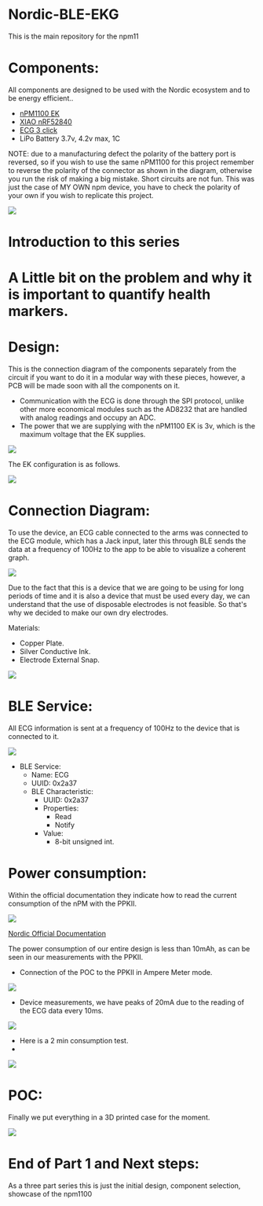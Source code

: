 # Nordic-BLE-EKG
 
This is the main repository for the npm11

# Components:

All components are designed to be used with the Nordic ecosystem and to be energy efficient..

- [nPM1100 EK](https://www.nordicsemi.com/Products/Development-hardware/nPM1100-EK)
- [XIAO nRF52840](https://www.seeedstudio.com/Seeed-XIAO-BLE-nRF52840-p-5201.html)
- [ECG 3 click](https://www.mikroe.com/ecg-3-click)
- LiPo Battery 3.7v, 4.2v max, 1C

NOTE: due to a manufacturing defect the polarity of the battery port is reversed, so if you wish to use the same nPM1100 for this project remember to reverse the polarity of the connector as shown in the diagram, otherwise you run the risk of making a big mistake. Short circuits are not fun. This was just the case of MY OWN npm device, you have to check the polarity of your own if you wish to replicate this project.

<img src="./Images/invert.png">

# Introduction to this series


# A Little bit on the problem and why it is important to quantify health markers.




# Design:

This is the connection diagram of the components separately from the circuit if you want to do it in a modular way with these pieces, however, a PCB will be made soon with all the components on it.

- Communication with the ECG is done through the SPI protocol, unlike other more economical modules such as the AD8232 that are handled with analog readings and occupy an ADC.
- The power that we are supplying with the nPM1100 EK is 3v, which is the maximum voltage that the EK supplies.

<img src="./Images/Design_bb.png">

The EK configuration is as follows.

<img src="./Images/EKconfig.png">

# Connection Diagram:

To use the device, an ECG cable connected to the arms was connected to the ECG module, which has a Jack input, later this through BLE sends the data at a frequency of 100Hz to the app to be able to visualize a coherent graph.

<img src="./Images/diagram.png">

Due to the fact that this is a device that we are going to be using for long periods of time and it is also a device that must be used every day, we can understand that the use of disposable electrodes is not feasible. So that's why we decided to make our own dry electrodes.

Materials:

- Copper Plate.
- Silver Conductive Ink.
- Electrode External Snap.

<img src="https://hackster.imgix.net/uploads/attachments/1253077/68747470733a2f2f692e6962622e636f2f684c5a384454422f32303231303133302d3230343031332e706e67.png?auto=compress%2Cformat&w=1280&h=960&fit=max">

# BLE Service:

All ECG information is sent at a frequency of 100Hz to the device that is connected to it.

<img src="./Images/ble.png">

- BLE Service:
  - Name: ECG
  - UUID: 0x2a37
  - BLE Characteristic:
    - UUID: 0x2a37
    - Properties:
      - Read
      - Notify
    - Value:
      - 8-bit unsigned int.

# Power consumption:

Within the official documentation they indicate how to read the current consumption of the nPM with the PPKII.

<img src="./Images/ppk-example.png">

[Nordic Official Documentation](https://infocenter.nordicsemi.com/index.jsp?topic=%2Fug_npm1100_ek%2FUG%2FnPM1100_EK%2Fppk2_current_measurement.html)

The power consumption of our entire design is less than 10mAh, as can be seen in our measurements with the PPKII.

- Connection of the POC to the PPKII in Ampere Meter mode.

<img src="./Images/ppk.jpg">

- Device measurements, we have peaks of 20mA due to the reading of the ECG data every 10ms.

<img src="./Images/ppk-20220315T223256.png">

- Here is a 2 min consumption test.
- 
<img src="./Images/2minTest.png">

# POC:

Finally we put everything in a 3D printed case for the moment.

<img src="./Images/20220316_235156.jpg">

# End of Part 1 and Next steps:

As a three part series this is just the initial design, component selection, showcase of the npm1100

